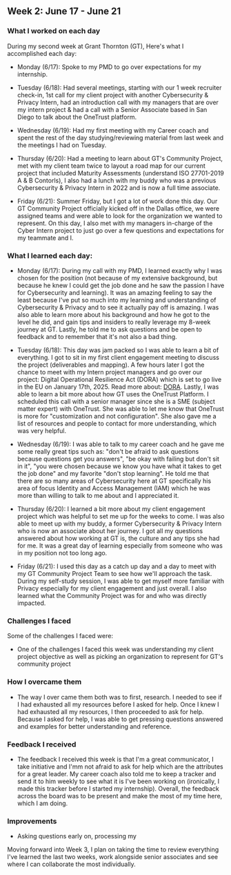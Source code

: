 ## Week 2: June 17 - June 21

### What I worked on each day 

During my second week at Grant Thornton (GT), Here's what I accomplished each day:

- Monday (6/17): Spoke to my PMD to go over expectations for my internship.


- Tuesday (6/18): Had several meetings, starting with our 1 week recruiter check-in, 1st call for my client project with another Cybersecurity & Privacy Intern, had an introduction call with my managers that are over my intern project & had a call with a Senior Associate based in San Diego to talk about the OneTrust platform.


- Wednesday (6/19): Had my first meeting with my Career coach and spent the rest of the day studying/reviewing material from last week and the meetings I had on Tuesday.


- Thursday (6/20): Had a meeting to learn about GT's Community Project, met with my client team twice to layout a road map for our current project that included Maturity Assessments (understand ISO 27701-2019 A & B Contorls), I also had a lunch with my buddy who was a previous Cybersecurity & Privacy Intern in 2022 and is now a full time associate.


- Friday (6/21): Summer Friday, but I got a lot of work done this day. Our GT Community Project officially kicked off in the Dallas office, we were assigned teams and were able to look for the organization we wanted to represent. On this day, I also met with my managers in-charge of the Cyber Intern project to just go over a few questions and expectations for my teammate and I. 

### What I learned each day:

- Monday (6/17): During my call with my PMD, I learned exactly why I was chosen for the position (not because of my extensive background, but because he knew I could get the job done and he saw the passion I have for Cybersecurity and learning). It was an amazing feeling to say the least because I've put so much into my learning and understanding of Cybersecurity & Privacy and to see it actually pay off is amazing. I was also able to learn more about his background and how he got to the level he did, and gain tips and insiders to really leverage my 8-week journey at GT. Lastly, he told me to ask questions and be open to feedback and to remember that it's not also a bad thing.


- Tuesday (6/18): This day was jam packed so I was able to learn a bit of everything. I got to sit in my first client engagement meeting to discuss the project (deliverables and mapping). A few hours later I got the chance to meet with my Intern project managers and go over our project: Digital Operational Resilience Act (DORA) which is set to go live in the EU on January 17th, 2025. Read more about: [DORA](https://www.dora-info.eu/dora/). Lastly, I was able to learn a bit more about how GT uses the OneTrust Platform. I scheduled this call with a senior manager since she is a SME (subject matter expert) with OneTrust. She was able to let me know that OneTrust is more for "customization and not configuration". She also gave me a list of resources and people to contact for more understanding, which was very helpful. 


- Wednesday (6/19): I was able to talk to my career coach and he gave me some really great tips such as: "don't be afraid to ask questions because questions get you answers", "be okay with failing but don't sit in it", "you were chosen because we know you have what it takes to get the job done" and my favorite "don't stop learning". He told me that there are so many areas of Cybersecurity here at GT specifically his area of focus Identity and Access Management (IAM) which he was more than willing to talk to me about and I appreciated it. 


- Thursday (6/20): I learned a bit more about my client engagement project which was helpful to set me up for the weeks to come. I was also able to meet up with my buddy, a former Cybersecurity & Privacy Intern who is now an associate about her journey. I got all my questions answered about how working at GT is, the culture and any tips she had for me. It was a great day of learning especially from someone who was in my position not too long ago. 


- Friday (6/21): I used this day as a catch up day and a day to meet with my GT Community Project Team to see how we'll approach the task. During my self-study session, I was able to get myself more familiar with Privacy especially for my client engagement and just overall. I also learned what the Community Project was for and who was directly impacted. 


### Challenges I faced

Some of the challenges I faced were:

- One of the challenges I faced this week was understanding my client project objective as well as picking an organization to represent for GT's community project

### How I overcame them

- The way I over came them both was to first, research. I needed to see if I had exhausted all my resources before I asked for help. Once I knew I had exhausted all my resources, I then proceeded to ask for help. Because I asked for help, I was able to get pressing questions answered and examples for better understanding and reference. 

### Feedback I received

- The feedback I received this week is that I'm a great communicator, I take initiative and I'mm not afraid to ask for help which are the attributes for a great leader. My career coach also told me to keep a tracker and send it to him weekly to see what it is I've been working on (ironically, I made this tracker before I started my internship). Overall, the feedback across the board was to be present and make the most of my time here, which I am doing. 

### Improvements

- Asking questions early on, processing my

Moving forward into Week 3, I plan on taking the time to review everything I've learned the last two weeks, work alongside senior associates and see where I can collaborate the most individually.

